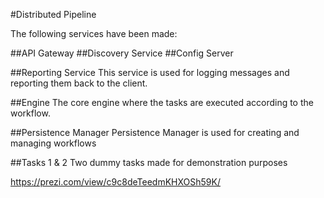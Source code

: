 #Distributed Pipeline

The following services have been made:

##API Gateway
##Discovery Service
##Config Server

##Reporting Service
This service is used for logging messages and reporting them back to the client.

##Engine
The core engine where the tasks are executed according to the workflow.

##Persistence Manager
Persistence Manager is used for creating and managing workflows

##Tasks 1 & 2
Two dummy tasks made for demonstration purposes



https://prezi.com/view/c9c8deTeedmKHXOSh59K/

